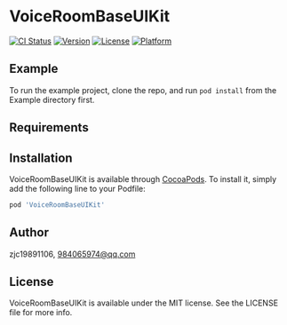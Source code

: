 # VoiceRoomBaseUIKit

[![CI Status](https://img.shields.io/travis/zjc19891106/VoiceRoomBaseUIKit.svg?style=flat)](https://travis-ci.org/zjc19891106/VoiceRoomBaseUIKit)
[![Version](https://img.shields.io/cocoapods/v/VoiceRoomBaseUIKit.svg?style=flat)](https://cocoapods.org/pods/VoiceRoomBaseUIKit)
[![License](https://img.shields.io/cocoapods/l/VoiceRoomBaseUIKit.svg?style=flat)](https://cocoapods.org/pods/VoiceRoomBaseUIKit)
[![Platform](https://img.shields.io/cocoapods/p/VoiceRoomBaseUIKit.svg?style=flat)](https://cocoapods.org/pods/VoiceRoomBaseUIKit)

## Example

To run the example project, clone the repo, and run `pod install` from the Example directory first.

## Requirements

## Installation

VoiceRoomBaseUIKit is available through [CocoaPods](https://cocoapods.org). To install
it, simply add the following line to your Podfile:

```ruby
pod 'VoiceRoomBaseUIKit'
```

## Author

zjc19891106, 984065974@qq.com

## License

VoiceRoomBaseUIKit is available under the MIT license. See the LICENSE file for more info.
